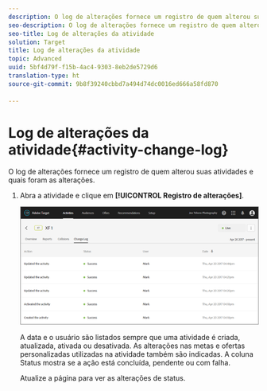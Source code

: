 ```yaml
---
description: O log de alterações fornece um registro de quem alterou suas atividades e quais foram as alterações.
seo-description: O log de alterações fornece um registro de quem alterou suas atividades e quais foram as alterações.
seo-title: Log de alterações da atividade
solution: Target
title: Log de alterações da atividade
topic: Advanced
uuid: 5bf4d79f-f15b-4ac4-9303-8eb2de5729d6
translation-type: ht
source-git-commit: 9b8f39240cbbd7a494d74dc0016ed666a58fd870

---
```



# Log de alterações da atividade{#activity-change-log}

O log de alterações fornece um registro de quem alterou suas atividades e quais foram as alterações.

1. Abra a atividade e clique em **[!UICONTROL Registro de alterações]**.

   ![](assets/change_log.png)

   A data e o usuário são listados sempre que uma atividade é criada, atualizada, ativada ou desativada. As alterações nas metas e ofertas personalizadas utilizadas na atividade também são indicadas. A coluna Status mostra se a ação está concluída, pendente ou com falha.

   Atualize a página para ver as alterações de status.
